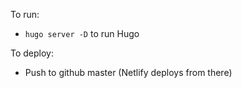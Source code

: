 To run:

- `hugo server -D` to run Hugo

To deploy:

- Push to github master (Netlify deploys from there)